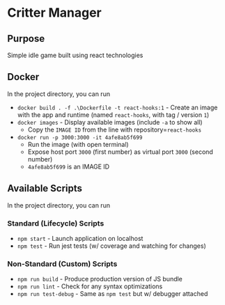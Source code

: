 # Critter Manager

## Purpose

Simple idle game built using react technologies

## Docker

In the project directory, you can run

* `docker build . -f .\Dockerfile -t react-hooks:1` - Create an image with the app and runtime (named `react-hooks`, with tag / version `1`)
* `docker images` - Display available images (include `-a` to show all)
  * Copy the `IMAGE ID` from the line with repository=`react-hooks`
* `docker run -p 3000:3000 -it 4afe8ab5f699`
  * Run the image (with open terminal)
  * Expose host port `3000` (first number) as virtual port `3000` (second number)
  * `4afe8ab5f699` is an IMAGE ID

## Available Scripts

In the project directory, you can run

### Standard (Lifecycle) Scripts

* `npm start` - Launch application on localhost
* `npm test` - Run jest tests (w/ coverage and watching for changes)

### Non-Standard (Custom) Scripts

* `npm run build` - Produce production version of JS bundle
* `npm run lint` - Check for any syntax optimizations
* `npm run test-debug` - Same as `npm test` but w/ debugger attached
